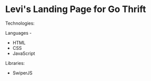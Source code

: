 # Levi's Landing Page for Go Thrift
Technologies:

Languages - 

* HTML
* CSS
* JavaScript

Libraries:

* SwiperJS
